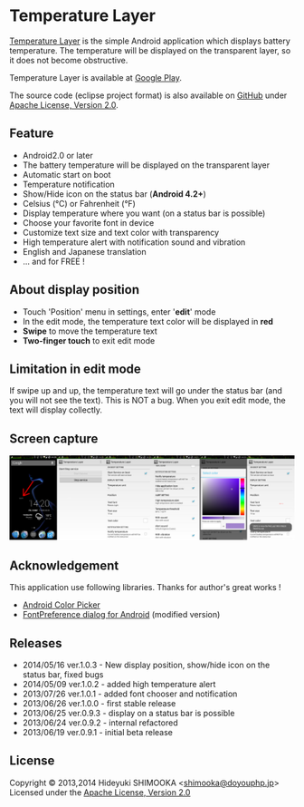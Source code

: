 Temperature Layer
==
[Temperature Layer] is the simple Android application which displays battery temperature. The temperature will be displayed on the transparent layer, so it does not become obstructive.

Temperature Layer is available at [Google Play].

The source code (eclipse project format) is also available on [GitHub](https://github.com/shimooka/TemperatureLayer) under [Apache License, Version 2.0][Apache].

Feature
--
- Android2.0 or later
- The battery temperature will be displayed on the transparent layer
- Automatic start on boot
- Temperature notification
- Show/Hide icon on the status bar (**Android 4.2+**)
- Celsius (°C) or Fahrenheit (°F)
- Display temperature where you want (on a status bar is possible)
- Choose your favorite font in device
- Customize text size and text color with transparency
- High temperature alert with notification sound and vibration
- English and Japanese translation
- ... and for FREE !

About display position
--

- Touch 'Position' menu in settings, enter '**edit**' mode
- In the edit mode, the temperature text color will be displayed in **red**
- **Swipe** to move the temperature text
- **Two-finger touch** to exit edit mode

Limitation in edit mode
--
If swipe up and up, the temperature text will go under the status bar (and you will not see the text). This is NOT a bug. When you exit edit mode, the text will display collectly.

Screen capture
--------------
![All screen of Temperature Layer](capture.png)

Acknowledgement
---------------
This application use following libraries. Thanks for author's great works !

- [Android Color Picker]
- [FontPreference dialog for Android] (modified version)

Releases
--------
- 2014/05/16 ver.1.0.3 - New display position, show/hide icon on the status bar, fixed bugs
- 2014/05/09 ver.1.0.2 - added high temperature alert
- 2013/07/26 ver.1.0.1 - added font chooser and notification
- 2013/06/26 ver.1.0.0 - first stable release
- 2013/06/25 ver.0.9.3 - display on a status bar is possible
- 2013/06/24 ver.0.9.2 - internal refactored
- 2013/06/19 ver.0.9.1 - initial beta release

License
-------
Copyright &copy; 2013,2014 Hideyuki SHIMOOKA &lt;shimooka@doyouphp.jp&gt;
Licensed under the [Apache License, Version 2.0][Apache]

[Apache]: http://www.apache.org/licenses/LICENSE-2.0
[Android Color Picker]: https://code.google.com/p/android-color-picker/
[Temperature Layer]: https://play.google.com/store/apps/details?id=jp.doyouphp.android.temperaturelayer
[Google Play]: https://play.google.com/store/apps/details?id=jp.doyouphp.android.temperaturelayer
[FontPreference dialog for Android]: http://www.ulduzsoft.com/2012/01/fontpreference-dialog-for-android/
